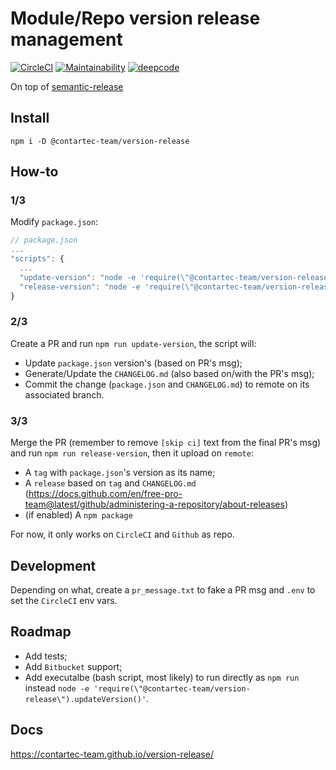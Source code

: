 # Module/Repo version release management

[![CircleCI](https://circleci.com/gh/contartec-team/version-release.svg?style=shield&circle-token=212d9742083324692ea34628b8e16917e16bdf41)](https://circleci.com/gh/contartec-team/version-release)
[![Maintainability](https://api.codeclimate.com/v1/badges/5b1a0d93d441d24d713a/maintainability)](https://codeclimate.com/github/contartec-team/version-release/maintainability)
[![deepcode](https://www.deepcode.ai/api/gh/badge?key=eyJhbGciOiJIUzI1NiIsInR5cCI6IkpXVCJ9.eyJwbGF0Zm9ybTEiOiJnaCIsIm93bmVyMSI6ImNvbnRhcnRlYy10ZWFtIiwicmVwbzEiOiJ2ZXJzaW9uLXJlbGVhc2UiLCJpbmNsdWRlTGludCI6ZmFsc2UsImF1dGhvcklkIjoxNzMyOCwiaWF0IjoxNjA5MjQ4NDY0fQ.Tbx0fGmxsGb56SsYId8-e1myKJh2km8hcX02RCPCkWc)](https://www.deepcode.ai/app/gh/contartec-team/version-release/_/dashboard?utm_content=gh%2Fcontartec-team%2Fversion-release)

On top of [semantic-release](https://github.com/semantic-release/semantic-release)

## Install

`npm i -D @contartec-team/version-release`

## How-to

### 1/3

Modify `package.json`:

```js
// package.json
...
"scripts": {
  ...
  "update-version": "node -e 'require(\"@contartec-team/version-release\").updateVersion()'",
  "release-version": "node -e 'require(\"@contartec-team/version-release\").releaseVersion()'"
}
```

### 2/3

Create a PR and run `npm run update-version`, the script will:

- Update `package.json` version's (based on PR's msg);
- Generate/Update the `CHANGELOG.md` (also based on/with the PR's msg);
- Commit the change (`package.json` and `CHANGELOG.md`) to remote on its associated branch.

### 3/3

Merge the PR (remember to remove `[skip ci]` text from the final PR's msg) and run `npm run release-version`, then it upload on `remote`:

- A `tag` with `package.json`'s version as its name;
- A `release` based on `tag` and `CHANGELOG.md` (https://docs.github.com/en/free-pro-team@latest/github/administering-a-repository/about-releases)
- (if enabled) A `npm package`

For now, it only works on `CircleCI` and `Github` as repo.

## Development

Depending on what, create a `pr_message.txt` to fake a PR msg and `.env` to set the `CircleCI` env vars.

## Roadmap

- Add tests;
- Add `Bitbucket` support;
- Add executalbe (bash script, most likely) to run directly as `npm run` instead `node -e 'require(\"@contartec-team/version-release\").updateVersion()'`.

## Docs

https://contartec-team.github.io/version-release/
